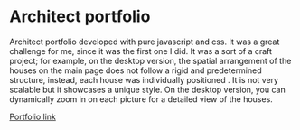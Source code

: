 # Architect portfolio

Architect portfolio developed with pure javascript and css. It was a great challenge for me, since it was the first one I did. It was a sort of a craft project; for example, on the desktop version, the spatial arrangement of the houses on the main page does not follow a rigid and predetermined structure, instead, each house was individually positioned . It is not very scalable but it showcases a unique style. On the desktop version, you can dynamically zoom in on each picture for a detailed view of the houses.

[Portfolio link](https://diegohelguera.com/)
